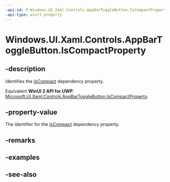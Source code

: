 ```yaml
---
-api-id: P:Windows.UI.Xaml.Controls.AppBarToggleButton.IsCompactProperty
-api-type: winrt property
---
```


<!-- Property syntax
public Windows.UI.Xaml.DependencyProperty IsCompactProperty { get; }
-->

# Windows.UI.Xaml.Controls.AppBarToggleButton.IsCompactProperty

## -description
Identifies the [IsCompact](appbartogglebutton_iscompact.md) dependency property.

Equivalent **WinUI 2 API for UWP**: [Microsoft.UI.Xaml.Controls.AppBarToggleButton.IsCompactProperty](/windows/winui/api/microsoft.ui.xaml.controls.appbartogglebutton.iscompactproperty).

## -property-value
The identifier for the [IsCompact](appbartogglebutton_iscompact.md) dependency property.

## -remarks

## -examples

## -see-also
